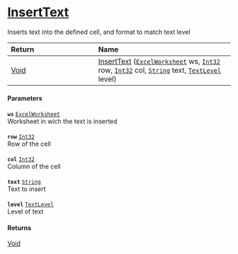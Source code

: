 # [InsertText](./ExcelHelper--InsertText.md)

Inserts text into the defined cell, and format to match text level

| <span>Return&nbsp;&nbsp;&nbsp;&nbsp;&nbsp;&nbsp;&nbsp;&nbsp;&nbsp;&nbsp;&nbsp;&nbsp;&nbsp;&nbsp;&nbsp;&nbsp;&nbsp;&nbsp;&nbsp;&nbsp;&nbsp;&nbsp;&nbsp;&nbsp;&nbsp;&nbsp;&nbsp;&nbsp;&nbsp;&nbsp;</span> | Name | 
| :--- | :--- | 
| [Void](https://docs.microsoft.com/en-us/dotnet/api/System.Void) | [InsertText](./ExcelHelper--InsertText.md) ([`ExcelWorksheet`](./ExcelHelper--InsertText.md) ws, [`Int32`](https://docs.microsoft.com/en-us/dotnet/api/System.Int32) row, [`Int32`](https://docs.microsoft.com/en-us/dotnet/api/System.Int32) col, [`String`](https://docs.microsoft.com/en-us/dotnet/api/System.String) text, [`TextLevel`](./../Excel/TextLevel.md) level) | 


#### Parameters
**`ws`**  [`ExcelWorksheet`](./ExcelHelper--InsertText.md)<br>Worksheet in wich the text is inserted<br><br>**`row`**  [`Int32`](https://docs.microsoft.com/en-us/dotnet/api/System.Int32)<br>Row of the cell<br><br>**`col`**  [`Int32`](https://docs.microsoft.com/en-us/dotnet/api/System.Int32)<br>Column of the cell<br><br>**`text`**  [`String`](https://docs.microsoft.com/en-us/dotnet/api/System.String)<br>Text to insert<br><br>**`level`**  [`TextLevel`](./../Excel/TextLevel.md)<br>Level of text
#### Returns
[Void](https://docs.microsoft.com/en-us/dotnet/api/System.Void)<br>
